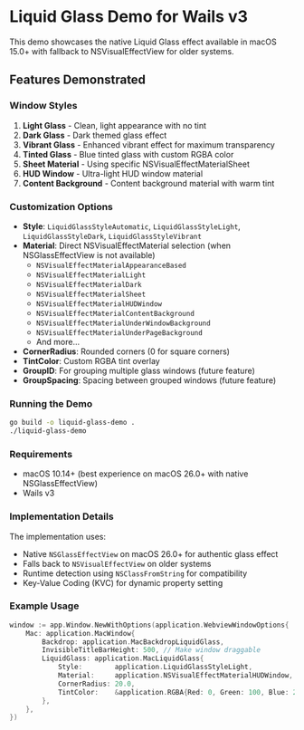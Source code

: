 # Liquid Glass Demo for Wails v3

This demo showcases the native Liquid Glass effect available in macOS 15.0+ with fallback to NSVisualEffectView for older systems.

## Features Demonstrated

### Window Styles

1. **Light Glass** - Clean, light appearance with no tint
2. **Dark Glass** - Dark themed glass effect
3. **Vibrant Glass** - Enhanced vibrant effect for maximum transparency
4. **Tinted Glass** - Blue tinted glass with custom RGBA color
5. **Sheet Material** - Using specific NSVisualEffectMaterialSheet
6. **HUD Window** - Ultra-light HUD window material
7. **Content Background** - Content background material with warm tint

### Customization Options

- **Style**: `LiquidGlassStyleAutomatic`, `LiquidGlassStyleLight`, `LiquidGlassStyleDark`, `LiquidGlassStyleVibrant`
- **Material**: Direct NSVisualEffectMaterial selection (when NSGlassEffectView is not available)
  - `NSVisualEffectMaterialAppearanceBased`
  - `NSVisualEffectMaterialLight`
  - `NSVisualEffectMaterialDark`
  - `NSVisualEffectMaterialSheet`
  - `NSVisualEffectMaterialHUDWindow`
  - `NSVisualEffectMaterialContentBackground`
  - `NSVisualEffectMaterialUnderWindowBackground`
  - `NSVisualEffectMaterialUnderPageBackground`
  - And more...
- **CornerRadius**: Rounded corners (0 for square corners)
- **TintColor**: Custom RGBA tint overlay
- **GroupID**: For grouping multiple glass windows (future feature)
- **GroupSpacing**: Spacing between grouped windows (future feature)

### Running the Demo

```bash
go build -o liquid-glass-demo .
./liquid-glass-demo
```

### Requirements

- macOS 10.14+ (best experience on macOS 26.0+ with native NSGlassEffectView)
- Wails v3

### Implementation Details

The implementation uses:
- Native `NSGlassEffectView` on macOS 26.0+ for authentic glass effect
- Falls back to `NSVisualEffectView` on older systems
- Runtime detection using `NSClassFromString` for compatibility
- Key-Value Coding (KVC) for dynamic property setting

### Example Usage

```go
window := app.Window.NewWithOptions(application.WebviewWindowOptions{
    Mac: application.MacWindow{
        Backdrop: application.MacBackdropLiquidGlass,
        InvisibleTitleBarHeight: 500, // Make window draggable
        LiquidGlass: application.MacLiquidGlass{
            Style:        application.LiquidGlassStyleLight,
            Material:     application.NSVisualEffectMaterialHUDWindow,
            CornerRadius: 20.0,
            TintColor:    &application.RGBA{Red: 0, Green: 100, Blue: 200, Alpha: 50},
        },
    },
})
```